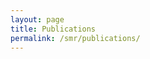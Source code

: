 ```yaml
---
layout: page
title: Publications
permalink: /smr/publications/
---
```


<script src="http://bibbase.org/show?bib=dl.dropboxusercontent.com/s/eu5cc4asic3n7st/nadi.bib&jsonp=1&authorFirst=1&token=75cd19d05ac368754ed6c6d9096f379f">

</script>


